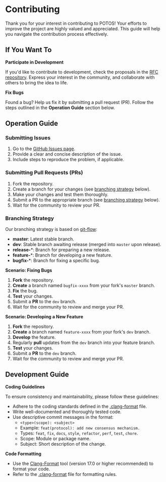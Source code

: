 # Contributing

Thank you for your interest in contributing to POTOS! Your efforts to improve the project are highly valued and appreciated. This guide will help you navigate the contribution process effectively.

## If You Want To

**Participate in Development**

If you'd like to contribute to development, check the proposals in the  [RFC repository](https://github.com/WeTechHK/Universal-BCOS-RFCs). Express your interest in the community, and collaborate with others to bring the idea to life.

**Fix Bugs**

Found a bug? Help us fix it by submitting a pull request (PR). Follow the steps outlined in the **Operation Guide** section below.

## Operation Guide

### Submitting Issues

1. Go to the [GitHub Issues page](https://github.com/FISCO-BCOS/FISCO-BCOS/issues).
2. Provide a clear and concise description of the issue.
3. Include steps to reproduce the problem, if applicable.

### Submitting Pull Requests (PRs)

1. Fork the repository.
2. Create a branch for your changes (see [branching strategy](#Branching-Strategy) below).
3. Make your changes and test them thoroughly.
4. Submit a PR to the appropriate branch (see [branching strategy](#Branching-Strategy) below).
5. Wait for the community to review your PR.

### Branching Strategy

Our branching strategy is based on [git-flow](https://jeffkreeftmeijer.com/git-flow/):

- **master**: Latest stable branch.
- **dev**: Stable branch awaiting release (merged into `master` upon release).
- **release-***: Branch for preparing a new release.
- **feature-***: Branch for developing a new feature.
- **bugfix-***: Branch for fixing a specific bug.

**Scenario: Fixing Bugs**

1. **Fork** the repository.
2. **Create** a branch named `bugfix-xxxx` from your fork's `master` branch.
3. **Fix** the bug.
4. **Test** your changes.
5. Submit a **PR** to the `dev` branch.
6. Wait for the community to review and merge your PR.

**Scenario: Developing a New Feature**

1. **Fork** the repository.
2. **Create** a branch named `feature-xxxx` from your fork's `dev` branch.
3. **Develop** the feature.
4. Regularly **pull** updates from the `dev` branch into your feature branch.
5. **Test** your changes.
6. Submit a **PR** to the `dev` branch.
7. Wait for the community to review and merge your PR.

## Development Guide

**Coding Guidelines**

To ensure consistency and maintainability, please follow these guidelines:

- Adhere to the coding standards defined in the [.clang-format](https://github.com/FISCO-BCOS/FISCO-BCOS/blob/master/.clang-format) file.
- Write well-documented and thoroughly tested code.
- Use descriptive commit messages in the format:
  - `<type>(scope): <subject>`
  - Example: `feat(protocol): add new consensus mechanism.`
  - Types: `feat`, `fix`, `docs`, `style`, `refactor`, `perf`, `test`, `chore`.
  - Scope: Module or package name.
  - Subject: Short description of the change.

**Code Formatting**

- Use the [Clang-Format](https://clang.llvm.org/docs/ClangFormat.html) tool (version 17.0 or higher recommended) to format your code.
- Refer to the [.clang-format](https://github.com/FISCO-BCOS/FISCO-BCOS/blob/master/.clang-format) file for formatting rules.
